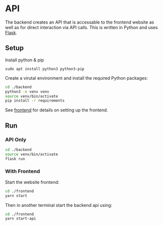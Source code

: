 # API

The backend creates an API that is accessable to the frontend website as well as for direct interaction via API calls. This is written in Python and uses [Flask](https://flask.palletsprojects.com/en/2.2.x/).

## Setup
Install python & pip
```
sudo apt install python3 python3-pip
```
Create a virutal environment and install the required Python packages:
```bash
cd ./backend
python3 -m venv venv
source venv/bin/activate
pip install -r requirements
```

See [frontend](../frontend/README.md) for details on setting up the frontend.

## Run
### API Only
```bash
cd ./backend
source venv/bin/activate
flask run 
```

### With Frontend
Start the website frontend:
```bash
cd ./frontend
yarn start
```
Then in another terminal start the backend api using:
```bash
cd ./frontend
yarn start-api
```